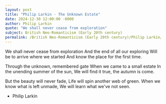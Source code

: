```yaml
---
layout: post
title: "Philip Larkin - The Unknown Estate"
date: 2024-12-30 12:00:00 -0000
author: Philip Larkin
quote: "We shall never cease from exploration"
subject: British Neo-Romanticism (Early 20th century)
permalink: /British Neo-Romanticism (Early 20th century)/Philip Larkin/Philip Larkin - The Unknown Estate
---
```


We shall never cease from exploration
And the end of all our exploring
Will be to arrive where we started
And know the place for the first time.

Through the unknown, remembered gate
When we came to a small estate
In the unending summer of the sun,
We will find it true, the autumn is come.

But the beauty will never fade, 
Life will spin another web of green. 
When we know what is left unmade,
We will learn what we've not seen.


- Philip Larkin

